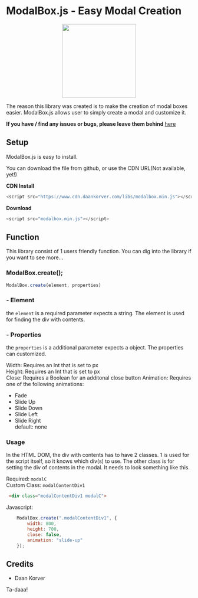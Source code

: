 # ModalBox.js - Easy Modal Creation

<p align="center">
  <img width=200 src="https://i.ibb.co/nP1HrmZ/modalbox.png">
</p>

The reason this library was created is to make the creation of modal boxes easier. ModalBox.js allows user to simply create a modal and customize it.

**If you have / find any issues or bugs, please leave them behind** [here](https://github.com/DaanKorver/ModalBox.js/issues)

## Setup

ModalBox.js is easy to install.

You can download the file from github, or use the CDN URL(Not available, yet!)

**CDN Install**

```javascript
<script src="https://www.cdn.daankorver.com/libs/modalbox.min.js"></script>
```

**Download**

```javascript
<script src="modalbox.min.js"></script>
```

## Function

This library consist of 1 users friendly function. You can dig into the library if you want to see more...

### ModalBox.create();

```javascript
ModalBox.create(element, properties)
```

### - Element
the ``` element ``` is a required parameter expects a string.
The element is used for finding the div with contents.

### - Properties
the ``` properties ``` is a additional parameter expects a object.
The properties can customized.

Width: Requires an Int that is set to px  
Height: Requires an Int that is set to px  
Close: Requires a Boolean for an additonal close button
Animation: Requires one of the following animations:
* Fade
* Slide Up
* Slide Down
* Slide Left
* Slide Right   
default: none


### Usage

In the HTML DOM, the div with contents has to have 2 classes. 1 is used for the script itself, so it knows which div(s) to use. The other class is for setting the div of contents in the modal. It needs to look something like this.

Required: ``` modalC ```  
Custom Class: ``` modalContentDiv1 ```

```HTML
 <div class="modalContentDiv1 modalC">
```

Javascript:
```javascript
    ModalBox.create(".modalContentDiv1", {
        width: 800,
        height: 700,
        close: false,
        animation: "slide-up"
    });
```

## Credits
* Daan Korver


Ta-daaa!